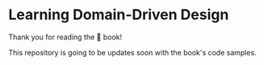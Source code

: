 # Learning Domain-Driven Design

Thank you for reading the 🐒 book!

This repository is going to be updates soon with the book's code samples.